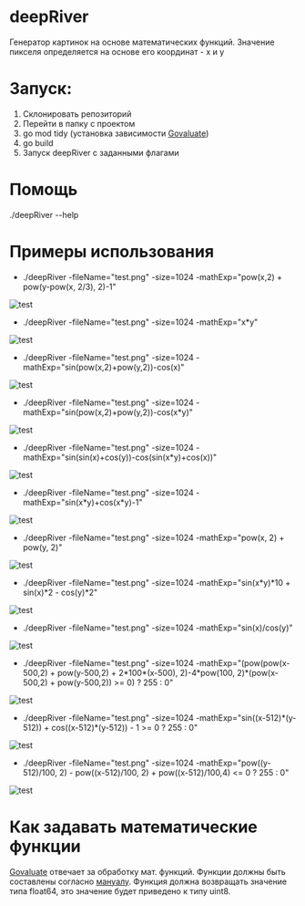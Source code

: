# deepRiver
Генератор картинок на основе математических функций. Значение пикселя определяется на основе его координат - x и y

# Запуск:
1. Склонировать репозиторий
2. Перейти в папку с проектом
3. go mod tidy (установка зависимости [Govaluate](github.com/Knetic/govaluate))
4. go build
5. Запуск deepRiver с заданными флагами

# Помощь
\./deepRiver --help

# Примеры использования
* ./deepRiver -fileName="test.png" -size=1024 -mathExp="pow(x,2) + pow(y-pow(x, 2/3), 2)-1"

![test](https://user-images.githubusercontent.com/70536793/180436385-8d4a7415-9bea-4594-957f-23dda27ddc3a.png)
* ./deepRiver -fileName="test.png" -size=1024 -mathExp="x*y"

![test](https://user-images.githubusercontent.com/70536793/180437853-e540c77c-6b34-4e59-9bdb-36ff10bad3cf.png)
* ./deepRiver -fileName="test.png" -size=1024 -mathExp="sin(pow(x,2)+pow(y,2))-cos(x)"

![test](https://user-images.githubusercontent.com/70536793/180437954-7a8b51c9-1bc4-4b2e-8ae9-6abbc5d1007b.png)
* ./deepRiver -fileName="test.png" -size=1024 -mathExp="sin(pow(x,2)+pow(y,2))-cos(x*y)"

![test](https://user-images.githubusercontent.com/70536793/180438064-cb188916-0404-43c7-930c-102791d72d54.png)
* ./deepRiver -fileName="test.png" -size=1024 -mathExp="sin(sin(x)+cos(y))-cos(sin(x*y)+cos(x))"

![test](https://user-images.githubusercontent.com/70536793/180438282-3547585f-086a-405f-b729-061883b73f22.png)
* ./deepRiver -fileName="test.png" -size=1024 -mathExp="sin(x\*y)+cos(x\*y)-1"

![test](https://user-images.githubusercontent.com/70536793/180438367-89a879f8-a086-4b55-95d7-0ba13868de74.png)
* ./deepRiver -fileName="test.png" -size=1024 -mathExp="pow(x, 2) + pow(y, 2)"

![test](https://user-images.githubusercontent.com/70536793/180438502-63c0ed1f-a068-428e-b57a-b9d9b4835924.png)
* ./deepRiver -fileName="test.png" -size=1024 -mathExp="sin(x\*y)\*10 + sin(x)\*2 - cos(y)\*2"

![test](https://user-images.githubusercontent.com/70536793/180438592-a85f6dab-70f3-426f-8a11-096187078276.png)
* ./deepRiver -fileName="test.png" -size=1024 -mathExp="sin(x)/cos(y)"

![test](https://user-images.githubusercontent.com/70536793/180438733-ef041a9c-ca67-4b0d-9b9b-f9941d93f855.png)
* ./deepRiver -fileName="test.png" -size=1024 -mathExp="(pow(pow(x-500,2) + pow(y-500,2) + 2\*100\*(x-500), 2)-4\*pow(100, 2)\*(pow(x-500,2) + pow(y-500,2)) >= 0) ? 255 : 0"

![test](https://user-images.githubusercontent.com/70536793/180438857-deb087fe-887c-4aaf-9f3b-0b9230a58bef.png)
* ./deepRiver -fileName="test.png" -size=1024 -mathExp="sin((x-512)\*(y-512)) + cos((x-512)\*(y-512)) - 1 >= 0 ? 255 : 0"

![test](https://user-images.githubusercontent.com/70536793/180438984-461160a1-b05c-49aa-ba36-5c7ae483abe8.png)
* ./deepRiver -fileName="test.png" -size=1024 -mathExp="pow((y-512)/100, 2) - pow((x-512)/100, 2) + pow((x-512)/100,4) <= 0 ? 255 : 0"

![test](https://user-images.githubusercontent.com/70536793/180439076-ae6dce52-df8e-4ade-b138-7e0b24a8a435.png)

# Как задавать математические функции
[Govaluate](github.com/Knetic/govaluate) отвечает за обработку мат. функций. Функции должны быть составлены согласно [мануалу](https://github.com/Knetic/govaluate/blob/master/MANUAL.md). Функция должна возвращать значение типа float64, это значение будет приведено к типу uint8.
